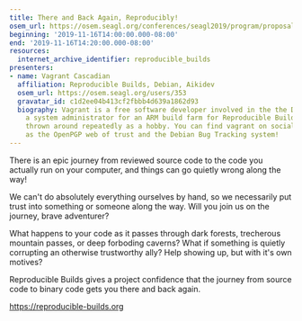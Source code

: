 ```yaml
---
title: There and Back Again, Reproducibly!
osem_url: https://osem.seagl.org/conferences/seagl2019/program/proposals/671
beginning: '2019-11-16T14:00:00.000-08:00'
end: '2019-11-16T14:20:00.000-08:00'
resources:
  internet_archive_identifier: reproducible_builds
presenters:
- name: Vagrant Cascadian
  affiliation: Reproducible Builds, Debian, Aikidev
  osem_url: https://osem.seagl.org/users/353
  gravatar_id: c1d2ee04b413cf2fbbb4d639a1862d93
  biography: Vagrant is a free software developer involved in the the Debian project,
    a system administrator for an ARM build farm for Reproducible Builds, and gets
    thrown around repeatedly as a hobby. You can find vagrant on social networks such
    as the OpenPGP web of trust and the Debian Bug Tracking system!
---
```


There is an epic journey from reviewed source code to the code you
actually run on your computer, and things can go quietly wrong along
the way!

We can't do absolutely everything ourselves by hand, so we necessarily
put trust into something or someone along the way. Will you join us on the journey, brave adventurer?

What happens to your code as it passes through dark forests,
trecherous mountain passes, or deep forboding caverns? What if
something is quietly corrupting an otherwise trustworthy ally? Help
showing up, but with it's own motives?

Reproducible Builds gives a project confidence that the journey from
source code to binary code gets you there and back again.

https://reproducible-builds.org
